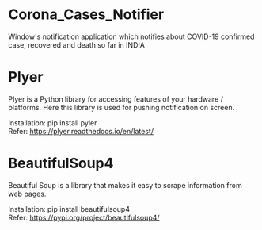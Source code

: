 # Corona_Cases_Notifier
Window's notification application which notifies about COVID-19 confirmed case, recovered and death so far in INDIA

# Plyer
Plyer is a Python library for accessing features of your hardware / platforms. Here this library is used for pushing notification on screen.
  
  Installation: pip install pyler\
  Refer: https://plyer.readthedocs.io/en/latest/

# BeautifulSoup4
 
Beautiful Soup is a library that makes it easy to scrape information from web pages.
    
   Installation: pip install beautifulsoup4\
   Refer: https://pypi.org/project/beautifulsoup4/
  

   
